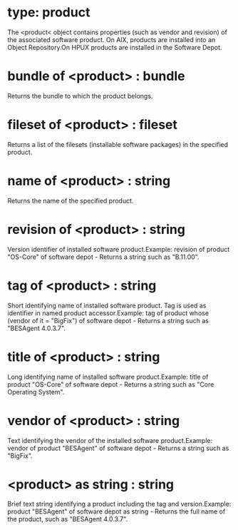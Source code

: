 # type: product

The &lt;product&lt; object contains properties (such as vendor and revision) of the associated software product. On AIX, products are installed into an Object Repository.On HPUX products are installed in the Software Depot.

# bundle of &lt;product&gt; : bundle

Returns the bundle to which the product belongs.

# fileset of &lt;product&gt; : fileset

Returns a list of the filesets (installable software packages) in the specified product.

# name of &lt;product&gt; : string

Returns the name of the specified product.

# revision of &lt;product&gt; : string

Version identifier of installed software product.Example: revision of product "OS-Core" of software depot - Returns a string such as "B.11.00".

# tag of &lt;product&gt; : string

Short identifying name of installed software product. Tag is used as identifier in named product accessor.Example: tag of product whose (vendor of it = "BigFix") of software depot - Returns a string such as "BESAgent 4.0.3.7".

# title of &lt;product&gt; : string

Long identifying name of installed software product.Example: title of product "OS-Core" of software depot - Returns a string such as "Core Operating System".

# vendor of &lt;product&gt; : string

Text identifying the vendor of the installed software product.Example: vendor of product "BESAgent" of software depot - Returns a string such as "BigFix".

# &lt;product&gt; as string : string

Brief text string identifying a product including the tag and version.Example: product "BESAgent" of software depot as string - Returns the full name of the product, such as "BESAgent 4.0.3.7".
